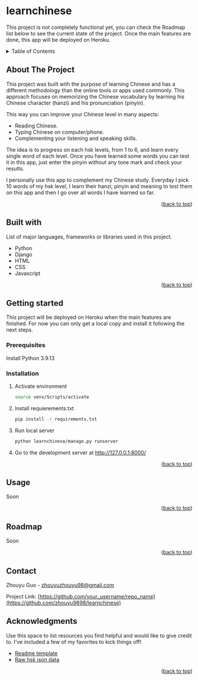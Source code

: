 <a name="readme-top"></a>

# learnchinese

This project is not completely functional yet, you can check the Roadmap list below to see the current state of the project. Once the main features are done, this app will be deployed on Heroku.

<details>
  <summary>Table of Contents</summary>
  <ol>
    <li><a href="#about-the-project">About The Project</a></li>
    <li><a href="#built-with">Built With</a></li>
    <li>
      <a href="#getting-started">Getting Started</a>
      <ul>
        <li><a href="#prerequisites">Prerequisites</a></li>
        <li><a href="#installation">Installation</a></li>
      </ul>
    </li>
    <li><a href="#usage">Usage</a></li>
    <li><a href="#roadmap">Roadmap</a></li>
    <li><a href="#contact">Contact</a></li>
    <li><a href="#acknowledgments">Acknowledgments</a></li>
  </ol>
</details>

## About The Project

This project was built with the purpose of learning Chinese and has a different methodology than the online tools or apps used commonly. This approach focuses on memorizing the Chinese vocabulary by learning his Chinese character (hanzi) and his pronunciation (pinyin).

This way you can improve your Chinese level in many aspects:
* Reading Chinese.
* Typing Chinese on computer/phone.
* Complementing your listening and speaking skills.

The idea is to progress on each hsk levels, from 1 to 6, and learn every single word of each level. Once you have learned some words you can test it in this app, just enter the pinyin without any tone mark and check your results.

I personally use this app to complement my Chinese study. Everyday I pick 10 words of my hsk level, I learn their hanzi, pinyin and meaning to test them on this app and then I go over all words I have learned so far.

<p align="right">(<a href="#readme-top">back to top</a>)</p>

## Built with
List of major languages, frameworks or libraries used in this project.
* Python
* Django
* HTML
* CSS
* Javascript

<p align="right">(<a href="#readme-top">back to top</a>)</p>

## Getting started

This project will be deployed on Heroku when the main features are finished. For now you can only get a local copy and install it following the next steps.

### Prerequisites

Install Python 3.9.13

### Installation

1. Activate environment
   ```sh
   source venv/Scripts/activate
   ```
2. Install requierements.txt
   ```sh
   pip install -r requirements.txt
   ```
3. Run local server
   ```sh
   python learnchinese/manage.py runserver
   ```
4. Go to the development server at http://127.0.0.1:8000/

<p align="right">(<a href="#readme-top">back to top</a>)</p>

## Usage

Soon

<p align="right">(<a href="#readme-top">back to top</a>)</p>

## Roadmap

Soon

<!-- - [x] Add Changelog
- [x] Add back to top links
- [X] Add Additional Templates w/ Examples
- [ ] Add "components" document to easily copy & paste sections of the readme
- [ ] Multi-language Support
    - [ ] Chinese
    - [ ] Spanish -->

<p align="right">(<a href="#readme-top">back to top</a>)</p>

## Contact

Zhouyu Guo - zhouyuzhouyu98@gmail.com

Project Link: [https://github.com/your_username/repo_name](https://github.com/zhouyu9898/learnchinese)

## Acknowledgments

Use this space to list resources you find helpful and would like to give credit to. I've included a few of my favorites to kick things off!

* [Readme template](https://github.com/othneildrew/Best-README-Template)
* [Raw hsk json data](https://github.com/gigacool/hanyu-shuiping-kaoshi)

<p align="right">(<a href="#readme-top">back to top</a>)</p>